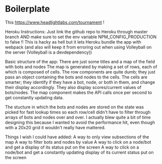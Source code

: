 # Boilerplate

This https://www.headlightlabs.com/tournament !

Heroku Instructions:
  Just link the github repo to Heroku through master branch AND make sure to set the env variable NPM_CONFIG_PRODUCTION to false !! This is hacky as hell but it lets Heroku bundle the app with webpack (and also will keep it from erroring out when using Volleyball on the server (Volleyball is a devdependency))

Basic structure of the app:
  There are just some titles and a map of the field with bots and nodes
  The map is generated by making a set of rows, each of which is composed of cells. The row components are quite dumb; they just pass an object containing the bots and nodes to the cells. The cells are smarter; they identify if they have a bot, node, or both in them, and change their display accordingly. They also display scores/current values of bots/nodes. The map component makes the API calls once per second to get constantly updating data.

  The stucture in which the bots and nodes are stored on the state was picked for fast lookup times so each row/cell didn't have to filter through arrays of bots and nodes over and over. I actually blew quite a bit of time designing this because I wanted to avoid the performance hit, even though with a 20x20 grid it wouldn't really have mattered.

Things I wish I could have added:
  A way to only view subsections of the map
  A way to filter bots and nodes by value
  A way to click on a node/bot and get a display of its status put on the screen
  A way to click on a node/bot and get a constantly updating display of its current status put on the screen